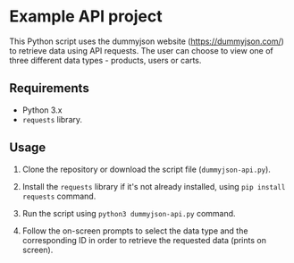 # Example API project

This Python script uses the dummyjson website (https://dummyjson.com/) to retrieve data using API requests.
The user can choose to view one of three different data types - products, users or carts.

## Requirements

- Python 3.x
- `requests` library.

## Usage

1. Clone the repository or download the script file (`dummyjson-api.py`).

2. Install the `requests` library if it's not already installed, using `pip install requests` command.

3. Run the script using `python3 dummyjson-api.py` command.

4. Follow the on-screen prompts to select the data type and the corresponding ID in order to retrieve the requested data (prints on screen).

